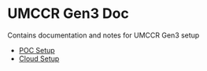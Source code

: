 # UMCCR Gen3 Doc

Contains documentation and notes for UMCCR Gen3 setup

- [POC Setup](poc)
- [Cloud Setup](cloud)

